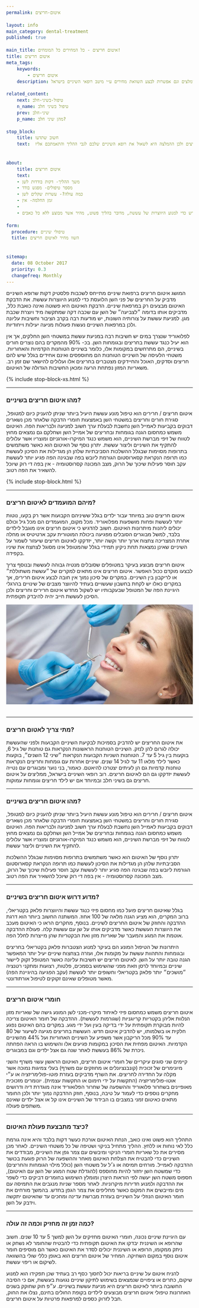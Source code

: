 ```yaml
---
permalink: איטום-חריצים

layout: info
main_category: dental-treatment
published: true

main_title: איטום חריצים - כל המחירים כל המומחים!
title: איטום חריצים
meta_tags:
    keywords:
        - איטום חריצים
    description: איטום חריצים - הסבר מפורט על איטום חריצים, מועמדים, מתי אוטמים? מחירון טיפולי שיניים, מומחים מומלצים וגם אפשרות לבצע השוואת מחירים ע״י מיטב רופאי השיניים בישראל.

related_content:
    next: טיפול-בשיני-חלב
    n_name: טיפול בשיני חלב
    prev: שיני-חלב
    p_name: מהן שיני חלב?

stop_block: 
    title: חשוב שתדעו
    text:  את האיטום יש לבצע בסמיכות לבקיעת השיניים הקבועות ולפני שהעששת יכולה לגרום להן לנזק. גם בני נוער ומבוגרים ולא רק ילדים עם נטייה לעששת יזדקקו לאיטום חריצים ולכן ההמלצה היא לשאול את רופא השיניים שלכם לגבי ההליך והתאמתכם אליו.        


about:
    title: איטום חריצים
    text: 
    - משך ההליך- דקות בודדות לשן
    - מספר טיפולים- מפגש בודד
    - כמה עולה?- עשרות שקלים לשן
    - זמן החלמה- אין
    - 
    - האיטום נדרש כדי למנוע היווצרות של עששת, מדובר בהליך פשוט, מהיר אשר מבוצע ללא כל כאבים.

form:
  procedure: טיפולי שיניים
  title: השוו מחיר לאיטום חריצים

  
sitemap: 
  date: 08 October 2017
  priority: 0.3
  changefreq: Monthly
---
```


המושג איטום חריצים ברפואת שיניים מתייחס לשכבות פלסטיק דקות שרופא השיניים מדביק על החריצים של פני השן הלועסת כדי למנוע היווצרות עששת. את הדבקת האיטום מבצעים רק במרפאת שיניים. הדבקת האיטום היא פשוטה ואינה כואבת כלל, מדביקים אותו בדומה ״לצביעה״ של השן עם שכבה דקה שמתקשה מיד ויוצרת שכבת מגן. למניעת עששת על צורותיה השונות, יש מודעות רבה בקרב הציבור וחשיבות עליונה ולכן במרפאות השיניים נעשות פעולות מניעה יעילות וייחודיות. 

לפלואוריד שנצרך במים יש חשיבות רבה במניעת עששת במשטחי השן החלקים, אך אין הוא יעיל כנגד עששת בחריצים ובגומחות השן. בכ- 90% מהמקרים בהם נוצרים חורים בשיניים, הם מתרחשים במקומות אלו, כלומר בשיניים הטוחנות הקדמיות והאחוריות. משטחי הלעיסה של השיניים הטוחנות הם מחוספסים ואינם אחידים בגלל שיש להם חריצים וסדקים, האוכל והחיידקים מצטברים בחריצים אלו ועלולים להישאר שם זמן רב. משאריות המזון נפתחת הרעה ומכאן החשיבות הגדולה של האיטום.

 {% include stop-block-xs.html %}  

- - - - - -

###  מהו איטום חריצים בשיניים?

איטום חריצים / חרירים הוא טיפול מונע עששת היעיל ביותר שניתן להעניק כיום למטופל, סגירת חורים וחריצים במשטחי השן באמצעות חומרי הדבקה שלאחר מכן נשארים דבוקים בקביעות לאמייל השן נחשבת לבעלת ערך חשוב למניעה ולבריאות הפה. האיטום משמש כמחסום הגנה בגומחות ובחריצים של אמייל השן ושחלקם גם נמצאים מחוץ לטווח של זיפי מברשת השיניים, הוא משמש כנגד המיקרו-אורגניזם ומוצריו אשר עלולים להתקיף את השיניים וליצור עששת. יתרון נוסף של האיטום הוא כאשר משתמשים בתרופות מסוימות שבגלל ההשלכות הסביבתיות שלהן הן מגדילות את הסיכון לעששת כמו תרופה הנקראת קסארוסטום הגורמת ליובש בפה שבגינה הפה פגיע יותר לעששת עקב חוסר פעילות שיכוך של הרוק, מצב המכונה קסרוסטומיה - אין בפה די רוק שיוכל להשאיר את הפה רטוב.

 {% include stop-block.html %}  

- - - - - -

###  מיהם המועמדים לאיטום חריצים?

איטום חריצים טוב במיוחד עבור ילדים בגלל ששיניהם הקבועות אשר רק בקעו, נוטות יותר לעששת ופחות מושפעות מפלואוריד. מכל מקום, המועמדים הם מכל גיל וכולם יכולים ליהנות מיתרונות האיטום. חשוב להדגיש כי איטום חריצים אינו מוגבל לילדים בלבד, למשל מבוגרים הסובלים מפגיעה ביכולת המוטורית עקב ארטיטיס או מחלה אחרת המצריכה צחצוח ארוך יותר וקשה יותר, יזדקקו לאיטום חריצים שיעזור לשמור על השיניים שאינן נמצאות תחת ניקיון תמידי בגלל שהמטופל אינו מסוגל לצחצח את שיניו בקפידה. 

איטום חריצים מבוצע בעיקר במטופלים שסובלים מנטיה גבוהה לעששת ובנוסף צריך לבצעו מוקדם ככול האפשר. איטום חריצים אינו מתאים למקרים של ״עששת משתוללת״ או לריקבון בין השיניים. במקרים של סיכון נמוך אין חובה לבצע איטום חרירים, אך במקרים כאלו יש לקחת בחשבון שעשויים בעתיד להיווצר מצבים של שינויים בהרגלי היגיינת הפה של המטופל שבעקבותיו יש לשקול מחדש איטום חרירים וחריצים ולכן הסיכון לעששת חייב יהיה להיבדק תקופתית. 


 ![{{ page.title }}](/images/articles/dental-treatment.jpg)  

- - - - - -

###  מתי צריך לאטום חריצים?

את איטום החריצים יש להדביק בסמיכות לבקיעת השיניים הקבועות ולפני שהעששת יכולה לגרום להן לנזק. השיניים הטוחנות הראשונות הנקראות גם טוחנות של גיל 6, בוקעות בין גיל 5 עד 7. הטוחנות השניות הקבועות הנקראות  ״שיני 12 השנים״, בוקעות כאשר לילד מלאו 11 עד לגיל 14 שנים. שיניים אחרות עם גומחות וחריצים הנקראות טוחנות קדמיות גם הן לעיתים יצטרכו להיאטם. כאמור, בני נוער ומבוגרים עם נטייה לעששת יזדקקו גם הם לאיטום חריצים. רוב רופאי השיניים בישראל, ממליצים על איטום חריצים גם בשיני חלב ובמיוחד אם יש לילד חריצים וגומחות עמוקות.
- - - - - -

###  מהו איטום חריצים בשיניים?

איטום חריצים / חרירים הוא טיפול מונע עששת היעיל ביותר שניתן להעניק כיום למטופל, סגירת חורים וחריצים במשטחי השן באמצעות חומרי הדבקה שלאחר מכן נשארים דבוקים בקביעות לאמייל השן נחשבת לבעלת ערך חשוב למניעה ולבריאות הפה. האיטום משמש כמחסום הגנה בגומחות ובחריצים של אמייל השן ושחלקם גם נמצאים מחוץ לטווח של זיפי מברשת השיניים, הוא משמש כנגד המיקרו-אורגניזם ומוצריו אשר עלולים להתקיף את השיניים וליצור עששת. 

יתרון נוסף של האיטום הוא כאשר משתמשים בתרופות מסוימות שבגלל ההשלכות הסביבתיות שלהן הן מגדילות את הסיכון לעששת כמו תרופה הנקראת קסארוסטום הגורמת ליובש בפה שבגינה הפה פגיע יותר לעששת עקב חוסר פעילות שיכוך של הרוק, מצב המכונה קסרוסטומיה - אין בפה די רוק שיוכל להשאיר את הפה רטוב.
- - - - - -

###  מדוע דרוש איטום חריצים בשיניים?

בגלל שאיטום חריצים פועל כמו מחסום פיזי כנגד עששת והיווצרות פלאק בקטריאלי, ברוב המקרים, הוא מציע הגנה מלאה של 100 אחוז. המשתנה החשוב ביותר הוא דרגת ההדבקה והחוזק של איטום החריצים לשיניים. בנוסף, מחקרים הראו כי האיטום מעכב את היווצרות העששת כאשר מדביקים אותו על שן עם עששת קלה. פעולת ההדבקה אוטמת את המגע והמעבר של שאריות מזון ואת הבקטריות שהן מייצרות לחלל הפה. 

היתרונות של הטיפול המונע הם בעיקר למנוע הצטברות פלאק בקטריאלי בחריצים ובגומחות והתהוות עששת על מקומות אלו, ועזרה בצחצוח שיניים יעיל יותר המאפשר הגנה טובה יותר על השן. לאיטום חריצים יש חשיבות עליונה כאשר המטופל זקוק ליישור שיניים ובמיוחד לרסן וזאת מפני שהשימוש בסמכים, פלטות, רצועות ומתקני רטנציה ״מושכים״ יותר פלאק בקטריאלי וחשופים יותר לעששת (עקב הפגיעה בהיגיינת הפה) מאשר מטופלים שאינם זקוקים לטיפול אורתודונטי.
- - - - - -

###  חומרי איטום חריצים 

איטום חריצים משמש כמחסום פיזי לאיחוד מיקרו-מכני לשן המונע גישה של שאריות מזון הנלוות אליהן בקטריות קריוגניות (שגורמות לעששת). ההדבקה של חומר האיטום צריכה להיות מבוקרת תקופתית על ידי בדיקה בעין ועל ידי מגע. במקרים בהם האיטום נפגע חלקית או בשלמותו, יש להדביק איטום חדש. העששת בחריצים מגיעה לשיעור של 80 עד 90% מכל הריקבון אשר משפיע על השיניים האחוריות ועל 44% מהשיניים הקדמיות. האיטום מפחית את הסיכון במקומות פגיעים אלו והשימוש בו הראה הפחתה ניכרת של 86% בעששת לאחר שנה גם אצל ילדים וגם במבוגרים. 

קיימים שני סוגים עיקריים של חומרי איטום חריצים, האיטום הראשון עשוי משרף והשני מיונימרים של זכוכית (קונבנציונלים או מחוזקים עם משרף) בעלי צמיגות נמוכה אשר מקלה על החדירה לחריצים. את השרף מדביקים בעזרת פוטו-פולימריזציה או ע״י אוטו-פולימריזציה (התקשות על ידי חימום או התקשות עצמית). יונומרים מזכוכית מאופיינים בשחרור פלואוריד וההשפעה של שחרור הפלואוריד אינה מוגדרת דיה ודרושים מחקרים נוספים כדי לעמוד על טיבה, בנוסף, חוזק ההדבקה נמוך יותר ולכן החומר מתאים כאיטום זמני במצבים בו הבידוד של השיניים אינו קל או אצל ילדים שאינם משתפים פעולה. 
- - - - - -

###  כיצד מתבצעת פעולת האיטום?

התהליך הוא פשוט ואינו כואב, הנחת האיטום אורכת כעשר דקות בלבד והיא אינה גורמת כלל לאי נוחות או ללחץ. ההליך מתחיל בניקוי ושטיפה של כל משטחי השיניים. לאחר מכן מסירים את כל שאריות חומרי הניקוי ומיבשים עם צמר גפן את השיניים, מבודדים את השיניים כדי להבטיח את הצלחת האיטום מאחר וההשפעה של הרוק פוגעת בכושר ההדבקה לאמייל. מורחים תמיסה או ג׳ל על משטחי השן (כולל מילוי הגומחות  והחריצים) כדי שמשטח השן יחזור להיות מחוספס (להגדלת שטח המגע של השן עם האיטום), חספוס משטח השן יעשה לפי הוראות היצרן ומומלץ השימוש בחומרים דביקים כדי לשפר את ההדבקה ולמנוע חדירות מיקרוניות. לאחר מספר שניות מנגבים את התמיסה עם מים ומייבשים את המקום כאשר מחליפים את צמר הגפן בחדש. בהמשך מורחים את חומר האיטום הנוזלי על השיניים בעזרת מברשת עדינה ומחכים עד שהאיטום יתקשה וידבק על השן. 
- - - - - -

###  כמה זמן זה מחזיק וכמה זה עולה?

עם היגיינת שיניים נכונה, חומרי האיטום מחזיקים על השן למשך 5 עד 10 שנים. חשוב שהרופא או השיננית יבדקו את האיטום תקופתית כדי להבטיח שהחומר לא נשחק או ניתק ממקומו, הרופא או השיננית יכולים לסדר את האיטום כאשר הם מוסיפים חומר איטום נוסף במקום השחיקה. המחיר של איטום חריצים הוא באופן כללי שולי בהשוואה לשיקום או ריפוי עששת. 

להניח איטום על שיניים בריאות יכול לחסוך כסף רב בעתיד שכן תפקידו הוא למנוע שיקום, כתרים או ציפויים שנמצאים בשימוש לתיקון שיניים נגועות בעששת, אם כי הסיבה החשובה ביותר לאיטום חריצים היא מניעת עששת בשיניים. ע״פ חוק שחוקק בשנים האחרונות טיפולי איטום חריצים מבוצעים לילדים בקופת החולים בחינם, נצלו את החוק, חבל לזרוק כספים למרפאות פרטיות על איטום חריצים.